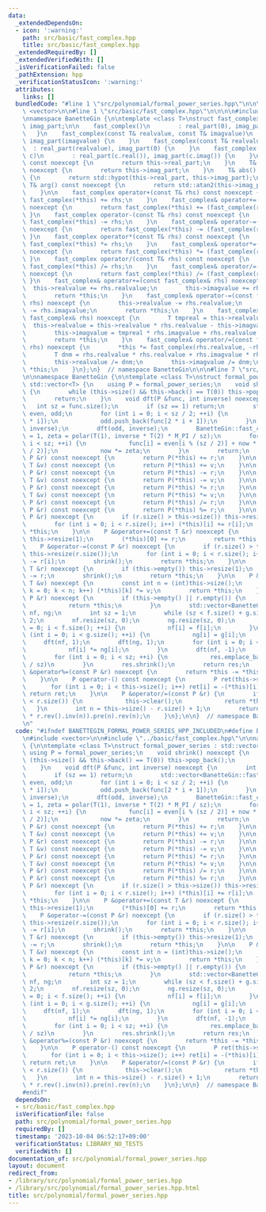 ```yaml
---
data:
  _extendedDependsOn:
  - icon: ':warning:'
    path: src/basic/fast_complex.hpp
    title: src/basic/fast_complex.hpp
  _extendedRequiredBy: []
  _extendedVerifiedWith: []
  _isVerificationFailed: false
  _pathExtension: hpp
  _verificationStatusIcon: ':warning:'
  attributes:
    links: []
  bundledCode: "#line 1 \"src/polynomial/formal_power_series.hpp\"\n\n\n\n#include\
    \ <vector>\n\n#line 1 \"src/basic/fast_complex.hpp\"\n\n\n\n#include <complex>\n\
    \nnamespace BanetteGin {\n\ntemplate <class T>\nstruct fast_complex {\n    T real_part,\
    \ imag_part;\n\n    fast_complex()\n        : real_part(0), imag_part(0) {\n \
    \   }\n    fast_complex(const T& realvalue, const T& imagvalue)\n        : real_part(realvalue),\
    \ imag_part(imagvalue) {\n    }\n    fast_complex(const T& realvalue)\n      \
    \  : real_part(realvalue), imag_part(0) {\n    }\n    fast_complex(const std::complex<T>&\
    \ c)\n        : real_part(c.real()), imag_part(c.imag()) {\n    }\n\n    T& real()\
    \ const noexcept {\n        return this->real_part;\n    }\n    T& imag() const\
    \ noexcept {\n        return this->imag_part;\n    }\n    T& abs() const noexcept\
    \ {\n        return std::hypot(this->real_part, this->imag_part);\n    }\n   \
    \ T& arg() const noexcept {\n        return std::atan2(this->imag_part, this->real_part);\n\
    \    }\n\n    fast_complex operator+(const T& rhs) const noexcept {\n        return\
    \ fast_complex(*this) += rhs;\n    }\n    fast_complex& operator+=(const T& rhs)\
    \ noexcept {\n        return fast_complex(*this) += (fast_complex(rhs));\n   \
    \ }\n    fast_complex operator-(const T& rhs) const noexcept {\n        return\
    \ fast_complex(*this) -= rhs;\n    }\n    fast_complex& operator-=(const T& rhs)\
    \ noexcept {\n        return fast_complex(*this) -= (fast_complex(rhs));\n   \
    \ }\n    fast_complex operator*(const T& rhs) const noexcept {\n        return\
    \ fast_complex(*this) *= rhs;\n    }\n    fast_complex& operator*=(const T& rhs)\
    \ noexcept {\n        return fast_complex(*this) *= (fast_complex(rhs));\n   \
    \ }\n    fast_complex operator/(const T& rhs) const noexcept {\n        return\
    \ fast_complex(*this) /= rhs;\n    }\n    fast_complex& operator/=(const T& rhs)\
    \ noexcept {\n        return fast_complex(*this) /= (fast_complex(rhs));\n   \
    \ }\n    fast_complex& operator+=(const fast_complex& rhs) noexcept {\n      \
    \  this->realvalue += rhs.realvalue;\n        this->imagvalue += rhs.imagvalue;\n\
    \        return *this;\n    }\n    fast_complex& operator-=(const fast_complex&\
    \ rhs) noexcept {\n        this->realvalue -= rhs.realvalue;\n        this->imagvalue\
    \ -= rhs.imagvalue;\n        return *this;\n    }\n    fast_complex& operator*=(const\
    \ fast_complex& rhs) noexcept {\n        T tmpreal = this->realvalue;\n      \
    \  this->realvalue = this->realvalue * rhs.realvalue - this->imagvalue * rhs.imagvalue;\n\
    \        this->imagvalue = tmpreal * rhs.imagvalue + rhs.realvalue * this->imagvalue;\n\
    \        return *this;\n    }\n    fast_complex& operator/=(const fast_complex&\
    \ rhs) noexcept {\n        *this *= fast_complex(rhs.realvalue, -rhs.imagvalue);\n\
    \        T dnm = rhs.realvalue * rhs.realvalue + rhs.imagvalue * rhs.imagvalue;\n\
    \        this->realvalue /= dnm;\n        this->imagvalue /= dnm;\n        return\
    \ *this;\n    }\n};\n}  // namespace BanetteGin\n\n\n#line 7 \"src/polynomial/formal_power_series.hpp\"\
    \n\nnamespace BanetteGin {\n\ntemplate <class T>\nstruct formal_power_series :\
    \ std::vector<T> {\n    using P = formal_power_series;\n    void shrink() noexcept\
    \ {\n        while (this->size() && this->back() == T(0)) this->pop_back();\n\
    \        return;\n    }\n    void dft(P &func, int inverse) noexcept {\n     \
    \   int sz = func.size();\n        if (sz == 1) return;\n        std::vector<BanetteGin::fast_complex<T>>\
    \ even, odd;\n        for (int i = 0; i < sz / 2; ++i) {\n            even.push_back(func[2\
    \ * i]);\n            odd.push_back(func[2 * i + 1]);\n        }\n        dft(even,\
    \ inverse);\n        dft(odd, inverse);\n        BanetteGin::fast_complex<T> now\
    \ = 1, zeta = polar(T(1), inverse * T(2) * M_PI / sz);\n        for (int i = 0;\
    \ i < sz; ++i) {\n            func[i] = even[i % (sz / 2)] + now * odd[i % (sz\
    \ / 2)];\n            now *= zeta;\n        }\n        return;\n    }\n    P operator+(const\
    \ P &r) const noexcept {\n        return P(*this) += r;\n    }\n\n    P operator+(const\
    \ T &v) const noexcept {\n        return P(*this) += v;\n    }\n\n    P operator-(const\
    \ P &r) const noexcept {\n        return P(*this) -= r;\n    }\n\n    P operator-(const\
    \ T &v) const noexcept {\n        return P(*this) -= v;\n    }\n\n    P operator*(const\
    \ P &r) const noexcept {\n        return P(*this) *= r;\n    }\n\n    P operator*(const\
    \ T &v) const noexcept {\n        return P(*this) *= v;\n    }\n\n    P operator/(const\
    \ P &r) const noexcept {\n        return P(*this) /= r;\n    }\n\n    P operator%(const\
    \ P &r) const noexcept {\n        return P(*this) %= r;\n    }\n\n    P &operator+=(const\
    \ P &r) noexcept {\n        if (r.size() > this->size()) this->resize(r.size());\n\
    \        for (int i = 0; i < r.size(); i++) (*this)[i] += r[i];\n        return\
    \ *this;\n    }\n\n    P &operator+=(const T &r) noexcept {\n        if (this->empty())\
    \ this->resize(1);\n        (*this)[0] += r;\n        return *this;\n    }\n\n\
    \    P &operator-=(const P &r) noexcept {\n        if (r.size() > this->size())\
    \ this->resize(r.size());\n        for (int i = 0; i < r.size(); i++) (*this)[i]\
    \ -= r[i];\n        shrink();\n        return *this;\n    }\n\n    P &operator-=(const\
    \ T &r) noexcept {\n        if (this->empty()) this->resize(1);\n        (*this)[0]\
    \ -= r;\n        shrink();\n        return *this;\n    }\n\n    P &operator*=(const\
    \ T &v) noexcept {\n        const int n = (int)this->size();\n        for (int\
    \ k = 0; k < n; k++) (*this)[k] *= v;\n        return *this;\n    }\n\n    P &operator*=(const\
    \ P &r) noexcept {\n        if (this->empty() || r.empty()) {\n            this->clear();\n\
    \            return *this;\n        }\n        std::vector<BanetteGin::fast_complex<T>>\
    \ nf, ng;\n        int sz = 1;\n        while (sz < f.size() + g.size()) sz *=\
    \ 2;\n        nf.resize(sz, 0);\n        ng.resize(sz, 0);\n        for (int i\
    \ = 0; i < f.size(); ++i) {\n            nf[i] = f[i];\n        }\n        for\
    \ (int i = 0; i < g.size(); ++i) {\n            ng[i] = g[i];\n        }\n   \
    \     dft(nf, 1);\n        dft(ng, 1);\n        for (int i = 0; i < sz; ++i) {\n\
    \            nf[i] *= ng[i];\n        }\n        dft(nf, -1);\n        P res;\n\
    \        for (int i = 0; i < sz; ++i) {\n            res.emplace_back(nf[i].real()\
    \ / sz)\n        }\n        res.shrink();\n        return res;\n    }\n\n    P\
    \ &operator%=(const P &r) noexcept {\n        return *this -= *this / r * r;\n\
    \    }\n\n    P operator-() const noexcept {\n        P ret(this->size());\n \
    \       for (int i = 0; i < this->size(); i++) ret[i] = -(*this)[i];\n       \
    \ return ret;\n    }\n\n    P &operator/=(const P &r) {\n        if (this->size()\
    \ < r.size()) {\n            this->clear();\n            return *this;\n     \
    \   }\n        int n = this->size() - r.size() + 1;\n        return *this = (rev().pre(n)\
    \ * r.rev().inv(n)).pre(n).rev(n);\n    }\n};\n\n}  // namespace BanetteGin\n\n\
    \n"
  code: "#ifndef BANETTEGIN_FORMAL_POWER_SERIES_HPP_INCLUDED\n#define BANETTEGIN_FORMAL_POWER_SERIES_HPP_INCLUDED\n\
    \n#include <vector>\n\n#include \"../basic/fast_complex.hpp\"\n\nnamespace BanetteGin\
    \ {\n\ntemplate <class T>\nstruct formal_power_series : std::vector<T> {\n   \
    \ using P = formal_power_series;\n    void shrink() noexcept {\n        while\
    \ (this->size() && this->back() == T(0)) this->pop_back();\n        return;\n\
    \    }\n    void dft(P &func, int inverse) noexcept {\n        int sz = func.size();\n\
    \        if (sz == 1) return;\n        std::vector<BanetteGin::fast_complex<T>>\
    \ even, odd;\n        for (int i = 0; i < sz / 2; ++i) {\n            even.push_back(func[2\
    \ * i]);\n            odd.push_back(func[2 * i + 1]);\n        }\n        dft(even,\
    \ inverse);\n        dft(odd, inverse);\n        BanetteGin::fast_complex<T> now\
    \ = 1, zeta = polar(T(1), inverse * T(2) * M_PI / sz);\n        for (int i = 0;\
    \ i < sz; ++i) {\n            func[i] = even[i % (sz / 2)] + now * odd[i % (sz\
    \ / 2)];\n            now *= zeta;\n        }\n        return;\n    }\n    P operator+(const\
    \ P &r) const noexcept {\n        return P(*this) += r;\n    }\n\n    P operator+(const\
    \ T &v) const noexcept {\n        return P(*this) += v;\n    }\n\n    P operator-(const\
    \ P &r) const noexcept {\n        return P(*this) -= r;\n    }\n\n    P operator-(const\
    \ T &v) const noexcept {\n        return P(*this) -= v;\n    }\n\n    P operator*(const\
    \ P &r) const noexcept {\n        return P(*this) *= r;\n    }\n\n    P operator*(const\
    \ T &v) const noexcept {\n        return P(*this) *= v;\n    }\n\n    P operator/(const\
    \ P &r) const noexcept {\n        return P(*this) /= r;\n    }\n\n    P operator%(const\
    \ P &r) const noexcept {\n        return P(*this) %= r;\n    }\n\n    P &operator+=(const\
    \ P &r) noexcept {\n        if (r.size() > this->size()) this->resize(r.size());\n\
    \        for (int i = 0; i < r.size(); i++) (*this)[i] += r[i];\n        return\
    \ *this;\n    }\n\n    P &operator+=(const T &r) noexcept {\n        if (this->empty())\
    \ this->resize(1);\n        (*this)[0] += r;\n        return *this;\n    }\n\n\
    \    P &operator-=(const P &r) noexcept {\n        if (r.size() > this->size())\
    \ this->resize(r.size());\n        for (int i = 0; i < r.size(); i++) (*this)[i]\
    \ -= r[i];\n        shrink();\n        return *this;\n    }\n\n    P &operator-=(const\
    \ T &r) noexcept {\n        if (this->empty()) this->resize(1);\n        (*this)[0]\
    \ -= r;\n        shrink();\n        return *this;\n    }\n\n    P &operator*=(const\
    \ T &v) noexcept {\n        const int n = (int)this->size();\n        for (int\
    \ k = 0; k < n; k++) (*this)[k] *= v;\n        return *this;\n    }\n\n    P &operator*=(const\
    \ P &r) noexcept {\n        if (this->empty() || r.empty()) {\n            this->clear();\n\
    \            return *this;\n        }\n        std::vector<BanetteGin::fast_complex<T>>\
    \ nf, ng;\n        int sz = 1;\n        while (sz < f.size() + g.size()) sz *=\
    \ 2;\n        nf.resize(sz, 0);\n        ng.resize(sz, 0);\n        for (int i\
    \ = 0; i < f.size(); ++i) {\n            nf[i] = f[i];\n        }\n        for\
    \ (int i = 0; i < g.size(); ++i) {\n            ng[i] = g[i];\n        }\n   \
    \     dft(nf, 1);\n        dft(ng, 1);\n        for (int i = 0; i < sz; ++i) {\n\
    \            nf[i] *= ng[i];\n        }\n        dft(nf, -1);\n        P res;\n\
    \        for (int i = 0; i < sz; ++i) {\n            res.emplace_back(nf[i].real()\
    \ / sz)\n        }\n        res.shrink();\n        return res;\n    }\n\n    P\
    \ &operator%=(const P &r) noexcept {\n        return *this -= *this / r * r;\n\
    \    }\n\n    P operator-() const noexcept {\n        P ret(this->size());\n \
    \       for (int i = 0; i < this->size(); i++) ret[i] = -(*this)[i];\n       \
    \ return ret;\n    }\n\n    P &operator/=(const P &r) {\n        if (this->size()\
    \ < r.size()) {\n            this->clear();\n            return *this;\n     \
    \   }\n        int n = this->size() - r.size() + 1;\n        return *this = (rev().pre(n)\
    \ * r.rev().inv(n)).pre(n).rev(n);\n    }\n};\n\n}  // namespace BanetteGin\n\n\
    #endif"
  dependsOn:
  - src/basic/fast_complex.hpp
  isVerificationFile: false
  path: src/polynomial/formal_power_series.hpp
  requiredBy: []
  timestamp: '2023-10-04 06:52:17+09:00'
  verificationStatus: LIBRARY_NO_TESTS
  verifiedWith: []
documentation_of: src/polynomial/formal_power_series.hpp
layout: document
redirect_from:
- /library/src/polynomial/formal_power_series.hpp
- /library/src/polynomial/formal_power_series.hpp.html
title: src/polynomial/formal_power_series.hpp
---
```

